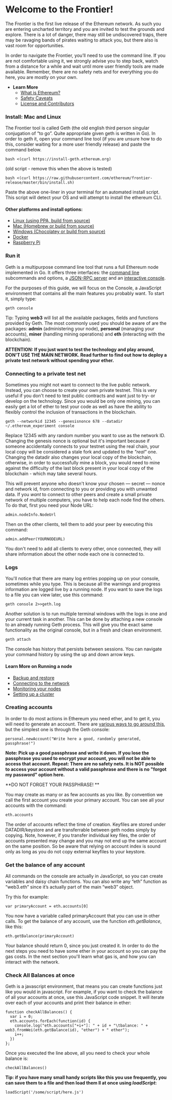# Welcome to the Frontier!

The Frontier is the first live release of the Ethereum network. As such you are entering uncharted territory and you are invited to test the grounds and explore. There is a lot of danger, there may still be undiscovered traps, there may be ravaging bands of pirates waiting to attack you, but there also is vast room for opportunities.

In order to navigate the Frontier, you’ll need to use the command line. If you are not comfortable using it, we strongly advise you to step back, watch from a distance for a while and wait until more user friendly tools are made available. Remember, there are no safety nets and for everything you do here, you are mostly on your own.

* **Learn More**
  * [What is Ethereum?](http://ethereum.gitbooks.io/frontier-guide/content/ethereum.html)
  * [Safety Caveats](http://ethereum.gitbooks.io/frontier-guide/content/ethereum.html)
  * [License and Contributors](http://ethereum.gitbooks.io/frontier-guide/content/ethereum.html)
  

### Install: Mac and Linux

The Frontier tool is called Geth (the old english third person singular conjugation of “to go”. Quite appropriate given geth is written in Go). In order to geth it, open your command line tool (if you are unsure how to do this, consider waiting for a more user friendly release) and paste the command below. 

    bash <(curl https://install-geth.ethereum.org)  

(old script - remove this when the above is tested)
    
    bash <(curl https://raw.githubusercontent.com/ethereum/frontier-release/master/bin/install.sh)

Paste the above one-liner in your terminal for an automated install script. This script will detect your OS and will attempt to install the ethereum CLI. 

#### Other platforms and install options:

* [Linux (using PPA, build from source)](http://ethereum.gitbooks.io/frontier-guide/content/installing_linux.html)
* [Mac (Homebrew or build from source)](http://ethereum.gitbooks.io/frontier-guide/content/installing_mac.html)
* [Windows (Chocolatey or build from source)](http://ethereum.gitbooks.io/frontier-guide/content/installing_windows.html)
* [Docker](http://ethereum.gitbooks.io/frontier-guide/content/using_docker.html)
* [Raspberry Pi](https://github.com/ethereum/wiki/wiki/Raspberry-Pi-instructions)


### Run it

Geth is a multipurpose command line tool that runs a full Ethereum node implemented in Go. It offers three interfaces: the [command line](http://ethereum.gitbooks.io/frontier-guide/content/cli.html) subcommands and options, a [JSON-RPC server](http://ethereum.gitbooks.io/frontier-guide/content/rpc.html) and an [interactive console](http://ethereum.gitbooks.io/frontier-guide/content/jsre.html).

For the purposes of this guide, we will focus on the Console, a JavaScript environment that contains all the main features you probably want. To start it, simply type:

    geth console

Tip: Typing **web3** will list all the available packages, fields and functions provided by Geth. The most commonly used you should be aware of are the packages: **admin** (administering your node), **personal** (managing your accounts), **miner** (handling mining operations) and **eth** (interacting with the blockchain).

**ATTENTION: If you just want to test the technology and play around, DON'T USE THE MAIN NETWORK. Read further to find out how to deploy a private test network without spending your ether.**


### Connecting to a private test net

Sometimes you might not want to connect to the live public network. Instead, you can choose to create your own private testnet. This is very useful if you don't need to test public contracts and want just to try- or develop on the technology. Since you would be only one mining, you can easily get a lot of ether to test your code as well as have the ability to flexibly control the inclusion of transactions in the blockchain.

    geth --networkid 12345 --genesisnonce 678 --datadir ~/.ethereum_experiment console

Replace 12345 with any random number you want to use as the network ID. Changing the genesis nonce is optional but it's important because if someone accidentally connects to your testnet using the real chain, your local copy will be considered a stale fork and updated to the _"real"_ one. Changing the datadir also changes your local copy of the blockchain, otherwise, in order to successfully mine a block, you would need to mine against the difficulty of the last block present in your local copy of the blockchain - which may take several hours. 

This will prevent anyone who doesn't know your chosen — secret — nonce and network id, from connecting to you or providing you with unwanted data. If you *want* to connect to other peers and create a small private network of multiple computers, you have to help each node find the others. To do that, first you need your Node URL:

    admin.nodeInfo.NodeUrl

Then on the other clients, tell them to add your peer by executing this command:

    admin.addPeer(YOURNODEURL)

You don't need to add all clients to every other, once connected, they will share information about the other node each one is connected to.


### Logs 

You'll notice that there are many log entries popping up on your console, sometimes while you type. This is because all the warnings and progress information are logged live by a running node. If you want to save the logs to a file you can view later, use this command:

    geth console 2>>geth.log

Another solution is to run multiple terminal windows with the logs in one and your current task in another. This can be done by attaching a new console to an already running Geth process. This will give you the exact same functionality as the original console, but in a fresh and clean environment.

    geth attach

The console has history that persists between sessions. You can navigate your command history by using the up and down arrow keys.

#### Learn More on Running a node

* [Backup and restore](http://ethereum.gitbooks.io/frontier-guide/content/backup_restore.html)
* [Connecting to the network](http://ethereum.gitbooks.io/frontier-guide/content/connecting.html)
* [Monitoring your nodes](http://ethereum.gitbooks.io/frontier-guide/content/netstats.html)
* [Setting up a cluster](http://ethereum.gitbooks.io/frontier-guide/content/cluster.html)


### Creating accounts

In order to do most actions in Ethereum you need ether, and to get it, you will need to generate an account. There are [various ways to go around this](http://ethereum.gitbooks.io/frontier-guide/content/managing_accounts.html), but the simplest one is through the Geth console:

    personal.newAccount("Write here a good, randomly generated, passphrase!")

**Note: Pick up a good passphrase and write it down. If you lose the passphrase you used to encrypt your account, you will not be able to access that account. Repeat: There are no safety nets. It is NOT possible to access your account without a valid passphrase and there is no "forgot my password" option here.**

**DO NOT FORGET YOUR PASSPHRASE! **

You may create as many or as few accounts as you like. By convention we call the first account you create your primary account. You can see all your accounts with the command:
 
    eth.accounts

The order of accounts reflect the time of creation. Keyfiles are stored under DATADIR/keystore and are transferrable between geth nodes simply by copying. Note, however, if you transfer individual key files, the order of accounts presented may change and you may not end up the same account on the same position. So be aware that relying on account index is sound only as long as you do not copy external keyfiles to your keystore.

### Get the balance of any account

All commands on the console are actually in JavaScript, so you can create variables and daisy chain functions. You can also write any “eth” function as “web3.eth” since it’s actually part of the main “web3” object.

Try this for example:

    var primaryAccount = eth.accounts[0]

You now have a variable called primaryAccount that you can use in other calls. To get the balance of any account, use the function _eth.getBalance_, like this:

    eth.getBalance(primaryAccount)

 Your balance should return 0, since you just created it. In order to do the next steps you need to have some ether in your account so you can pay the gas costs. In the next section you'll learn what gas is, and how you can interact with the network.


### Check All Balances at once

Geth is a javascript environment, that means you can create functions just like you would in javascript. For example, if you want to check the balance of all your accounts at once, use this JavaScript code snippet. It will iterate over each of your accounts and print their balance in ether:
 
    function checkAllBalances() { 
      var i = 0; 
      eth.accounts.forEach(function(id) {
        console.log("eth.accounts["+i+"]: " + id + "\tbalance: " + web3.fromWei(eth.getBalance(id), "ether") + " ether"); 
        i++;
      })
    }; 

Once you executed the line above, all you need to check your whole balance is:

    checkAllBalances() 


**Tip: if you have many small handy scripts like this you use frequently, you can save them to a file and then load them ll at once using _loadScript_:**

    loadScript('/some/script/here.js')


